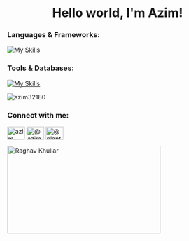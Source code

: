 
<h1 align="center">Hello world, I'm Azim!</h1>

<h3 align="left">Languages & Frameworks:</h3>

[![My Skills](https://skillicons.dev/icons?i=js,html,css,python,react,expressjs,nodejs,flask,tailwindcss)](https://skillicons.dev)

<h3 align="left">Tools & Databases:</h3>

[![My Skills](https://skillicons.dev/icons?i=git,github,postgresql,bash,postman,docker,figma&theme=dark)](https://skillicons.dev)

<p><img align="center" src="https://github-readme-streak-stats.herokuapp.com/?user=azim32180&" alt="azim32180" /></p>


<h3 align="left">Connect with me:</h3>
<p align="left">
<a href="https://linkedin.com/in/azim-annayev" target="blank"><img align="center" src="https://raw.githubusercontent.com/rahuldkjain/github-profile-readme-generator/master/src/images/icons/Social/linked-in-alt.svg" alt="azim-annayev" height="30" width="40" /></a>
<a href="https://instagram.com/azimannayev" target="blank"><img align="center" src="https://raw.githubusercontent.com/rahuldkjain/github-profile-readme-generator/master/src/images/icons/Social/instagram.svg" alt="@azimannayev" height="30" width="40" /></a>
<a href="https://twitter.com/plantx_power" target="blank"><img align="center" src="https://raw.githubusercontent.com/rahuldkjain/github-profile-readme-generator/master/src/images/icons/Social/twitter.svg" alt="@plantx_power" height="30" width="40" /></a>
</p>

<div align="left">
<img src="https://github.com/raghavk16/raghavk16/blob/master/connected.gif" alt="Raghav Khullar" width="350" height="200" />
</div>
